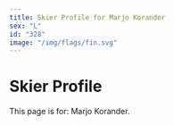 ```yaml
---
title: Skier Profile for Marjo Korander
sex: "L"
id: "328"
image: "/img/flags/fin.svg" 
---
```


# Skier Profile

This page is for: Marjo Korander.
    